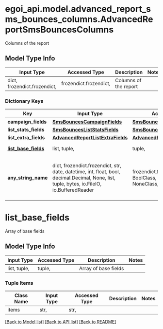 # egoi_api.model.advanced_report_sms_bounces_columns.AdvancedReportSmsBouncesColumns

Columns of the report

## Model Type Info
Input Type | Accessed Type | Description | Notes
------------ | ------------- | ------------- | -------------
dict, frozendict.frozendict,  | frozendict.frozendict,  | Columns of the report | 

### Dictionary Keys
Key | Input Type | Accessed Type | Description | Notes
------------ | ------------- | ------------- | ------------- | -------------
**campaign_fields** | [**SmsBouncesCampaignFields**](SmsBouncesCampaignFields.md) | [**SmsBouncesCampaignFields**](SmsBouncesCampaignFields.md) |  | 
**list_stats_fields** | [**SmsBouncesListStatsFields**](SmsBouncesListStatsFields.md) | [**SmsBouncesListStatsFields**](SmsBouncesListStatsFields.md) |  | 
**list_extra_fields** | [**AdvancedReportListExtraFields**](AdvancedReportListExtraFields.md) | [**AdvancedReportListExtraFields**](AdvancedReportListExtraFields.md) |  | 
**[list_base_fields](#list_base_fields)** | list, tuple,  | tuple,  | Array of base fields | 
**any_string_name** | dict, frozendict.frozendict, str, date, datetime, int, float, bool, decimal.Decimal, None, list, tuple, bytes, io.FileIO, io.BufferedReader | frozendict.frozendict, str, BoolClass, decimal.Decimal, NoneClass, tuple, bytes, FileIO | any string name can be used but the value must be the correct type | [optional]

# list_base_fields

Array of base fields

## Model Type Info
Input Type | Accessed Type | Description | Notes
------------ | ------------- | ------------- | -------------
list, tuple,  | tuple,  | Array of base fields | 

### Tuple Items
Class Name | Input Type | Accessed Type | Description | Notes
------------- | ------------- | ------------- | ------------- | -------------
items | str,  | str,  |  | 

[[Back to Model list]](../../README.md#documentation-for-models) [[Back to API list]](../../README.md#documentation-for-api-endpoints) [[Back to README]](../../README.md)

